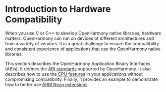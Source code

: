# Introduction to Hardware Compatibility


When you use C or C++ to develop OpenHarmony native libraries, hardware matters. OpenHarmony can run on devices of different architectures and from a variety of vendors. It is a great challenge to ensure the compatibility and consistent experience of applications that use the OpenHarmony native libraries.


This section describes the OpenHarmony Application Binary Interfaces (ABIs). It defines the [ABI standards](ohos-abi.md) supported by OpenHarmony. It also describes how to use the [CPU features](cpu-features.md) in your applications without compromising compatibility. Finally, it provides an example to demonstrate how to better use [ARM Neon extensions](neon-guide.md).
